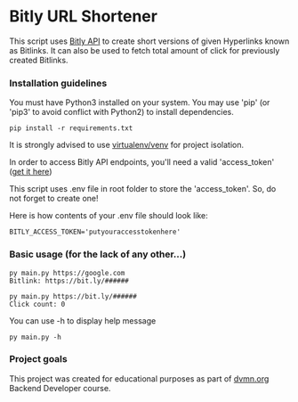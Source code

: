 # Bitly URL Shortener


This script uses [Bitly API](https://bitly.com) to create short versions of given Hyperlinks known as Bitlinks. It can also be used to fetch total amount of click for previously created Bitlinks.


### Installation guidelines


You must have Python3 installed on your system.
You may use 'pip' (or 'pip3' to avoid conflict with Python2) to install dependencies.
```
pip install -r requirements.txt
```
It is strongly advised to use [virtualenv/venv](https://docs.python.org/3/library/venv.html) for project isolation.

In order to access Bitly API endpoints, you'll need a valid 'access_token' ([get it here](https://app.bitly.com/settings/api/))

This script uses .env file in root folder to store the 'access_token'. So, do not forget to create one!

Here is how contents of your .env file should look like:
```
BITLY_ACCESS_TOKEN='putyouraccesstokenhere'
```


### Basic usage (for the lack of any other...)

```
py main.py https://google.com
Bitlink: https://bit.ly/######

py main.py https://bit.ly/######
Click count: 0
```
You can use -h to display help message
```
py main.py -h
```

### Project goals

This project was created for educational purposes as part of [dvmn.org](https://dvmn.org/) Backend Developer course.